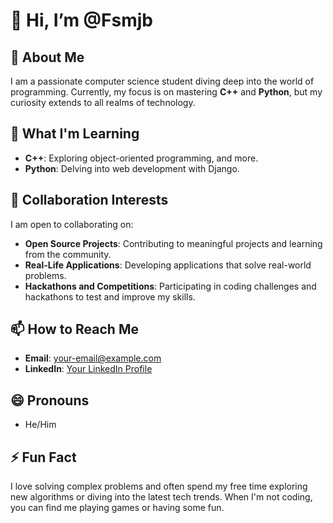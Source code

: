 # 👋 Hi, I’m @Fsmjb

## 👀 About Me
I am a passionate computer science student diving deep into the world of programming. Currently, my focus is on mastering **C++** and **Python**, but my curiosity extends to all realms of technology.

## 🌱 What I'm Learning
- **C++**: Exploring object-oriented programming, and more.
- **Python**: Delving into web development with Django.


## 💞️ Collaboration Interests
I am open to collaborating on:
- **Open Source Projects**: Contributing to meaningful projects and learning from the community.
- **Real-Life Applications**: Developing applications that solve real-world problems.
- **Hackathons and Competitions**: Participating in coding challenges and hackathons to test and improve my skills.

## 📫 How to Reach Me
- **Email**: [your-email@example.com](fsmjn12345@gmail.com)
- **LinkedIn**: [Your LinkedIn Profile](https://www.linkedin.com/in/muhammad-junaid-2038a72a3?utm_source=share&utm_campaign=share_via&utm_content=profile&utm_medium=android_app)


## 😄 Pronouns
- He/Him

## ⚡ Fun Fact
I love solving complex problems and often spend my free time exploring new algorithms or diving into the latest tech trends. When I'm not coding, you can find me playing games or having some fun.





<!---
Fsmjb/Fsmjb is a ✨ special ✨ repository because its `README.md` (this file) appears on your GitHub profile.
You can click the Preview link to take a look at your changes.
--->
